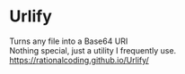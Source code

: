 # Urlify
Turns any file into a Base64 URI  
Nothing special, just a utility I frequently use.  
https://rationalcoding.github.io/Urlify/
